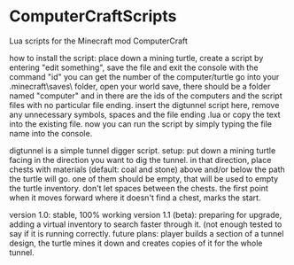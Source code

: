 # ComputerCraftScripts
Lua scripts for the Minecraft mod ComputerCraft

how to install the script:
place down a mining turtle, create a script by entering "edit something", save the file and exit the console
with the command "id" you can get the number of the computer/turtle
go into your .minecraft\saves\ folder, open your world save, there should be a folder named "computer" and in there are the ids of the computers and the script files with no particular file ending. insert the digtunnel script here, remove any unnecessary symbols, spaces and the file ending .lua or copy the text into the existing file. now you can run the script by simply typing the file name into the console.

digtunnel is a simple tunnel digger script.
setup: put down a mining turtle facing in the direction you want to dig the tunnel. in that direction, place chests with materials (default: coal and stone) above and/or below the path the turtle will go. one of them should be empty, that will be used to empty the turtle inventory. don't let spaces between the chests. the first point when it moves forward where it doesn't find a chest, marks the start.

version 1.0: stable, 100% working
version 1.1 (beta): preparing for upgrade, adding a virtual inventory to search faster through it. (not enough tested to say if it is running correctly.
future plans: player builds a section of a tunnel design, the turtle mines it down and creates copies of it for the whole tunnel.
